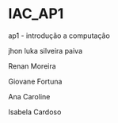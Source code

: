 # IAC_AP1
ap1 - introdução a computação

jhon luka silveira paiva

Renan Moreira

Giovane Fortuna

Ana Caroline

Isabela Cardoso
